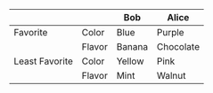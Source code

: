 |                |        | Bob    | Alice     |
|----------------|--------|--------|-----------|
| Favorite       | Color  | Blue   | Purple    |
|                | Flavor | Banana | Chocolate |
| Least Favorite | Color  | Yellow | Pink      |
|                | Flavor | Mint   | Walnut    |

